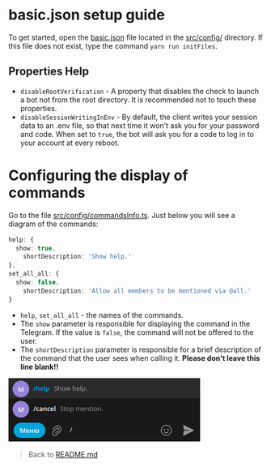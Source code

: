 # basic.json setup guide
To get started, open the [basic.json](../../src/config/basic.json) file located in the [src/config/](../../src/config/) directory.
If this file does not exist, type the command `yarn run initFiles`.

## Properties Help
- `disableRootVerification` - A property that disables the check to launch a bot not from the root directory. It is recommended not to touch these properties.
- `disableSessionWritingInEnv` - By default, the client writes your session data to an .env file, so that next time it won't ask you for your password and code. When set to `true`, the bot will ask you for a code to log in to your account at every reboot.

# Configuring the display of commands
Go to the file [src/config/commandsInfo.ts](../../src/config/commandsInfo.ts). Just below you will see a diagram of the commands:
```ts
help: {
  show: true,
    shortDescription: 'Show help.'
},
set_all_all: {
  show: false,
    shortDescription: 'Allow all members to be mentioned via @all.'
}
```
- `help`, `set_all_all` - the names of the commands.
- The `show` parameter is responsible for displaying the command in the Telegram. If the value is `false`, the command will not be offered to the user.
- The `shortDescription` parameter is responsible for a brief description of the command that the user sees when calling it. **Please don't leave this line blank!!**

![Displaying a brief description about the team](../screenshots/telegram_commands.png "Displaying a brief description about the team")

> Back to [README.md](../../README.md)